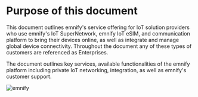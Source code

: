 # Purpose of this document

This document outlines emnify's service offering for IoT solution providers who use emnify's IoT SuperNetwork, emnify IoT eSIM, and communication platform to bring their devices online, as well as integrate and manage global device connectivity.
Throughout the document any of these types of customers are referenced as Enterprises. 

The document outlines key services, available functionalities of the emnify platform including private IoT networking, integration, as well as emnify's customer support. 

![emnify](assets/logo-emnify-print-blue.png)
